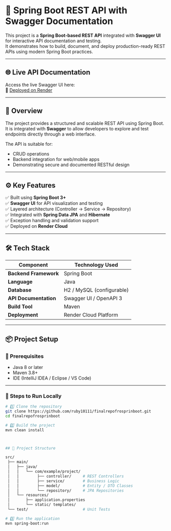 # 🚀 Spring Boot REST API with Swagger Documentation

This project is a **Spring Boot-based REST API** integrated with **Swagger UI** for interactive API documentation and testing.  
It demonstrates how to build, document, and deploy production-ready REST APIs using modern Spring Boot practices.

---

## 🌐 Live API Documentation
Access the live Swagger UI here:  
🔗 [Deployed on Render](https://finalrepofrosprinboot-2.onrender.com/swagger-ui/index.html#/)

---

## 🧠 Overview
The project provides a structured and scalable REST API using Spring Boot.  
It is integrated with **Swagger** to allow developers to explore and test endpoints directly through a web interface.  

The API is suitable for:
- CRUD operations  
- Backend integration for web/mobile apps  
- Demonstrating secure and documented RESTful design  

---

## ⚙️ Key Features
✅ Built using **Spring Boot 3+**  
✅ **Swagger UI** for API visualization and testing  
✅ Layered architecture (Controller → Service → Repository)  
✅ Integrated with **Spring Data JPA** and **Hibernate**  
✅ Exception handling and validation support  
✅ Deployed on **Render Cloud**

---

## 🛠️ Tech Stack
| Component | Technology Used |
|------------|-----------------|
| **Backend Framework** | Spring Boot |
| **Language** | Java |
| **Database** | H2 / MySQL (configurable) |
| **API Documentation** | Swagger UI / OpenAPI 3 |
| **Build Tool** | Maven |
| **Deployment** | Render Cloud Platform |

---

## 📦 Project Setup

### 🧩 Prerequisites
- Java 8 or later  
- Maven 3.8+  
- IDE (IntelliJ IDEA / Eclipse / VS Code)  

---

### 🏃 Steps to Run Locally

```bash
# 1️⃣ Clone the repository
git clone https://github.com/ruby10111/finalrepofrosprinboot.git
cd finalrepofrosprinboot 

# 2️⃣ Build the project
mvn clean install



## 📁 Project Structure

src/
 ├── main/
 │   ├── java/
 │   │   └── com/example/project/
 │   │        ├── controller/     # REST Controllers
 │   │        ├── service/        # Business Logic
 │   │        ├── model/          # Entity / DTO Classes
 │   │        └── repository/     # JPA Repositories
 │   └── resources/
 │       ├── application.properties
 │       └── static/ templates/
 └── test/                        # Unit Tests

# 3️⃣ Run the application
mvn spring-boot:run
